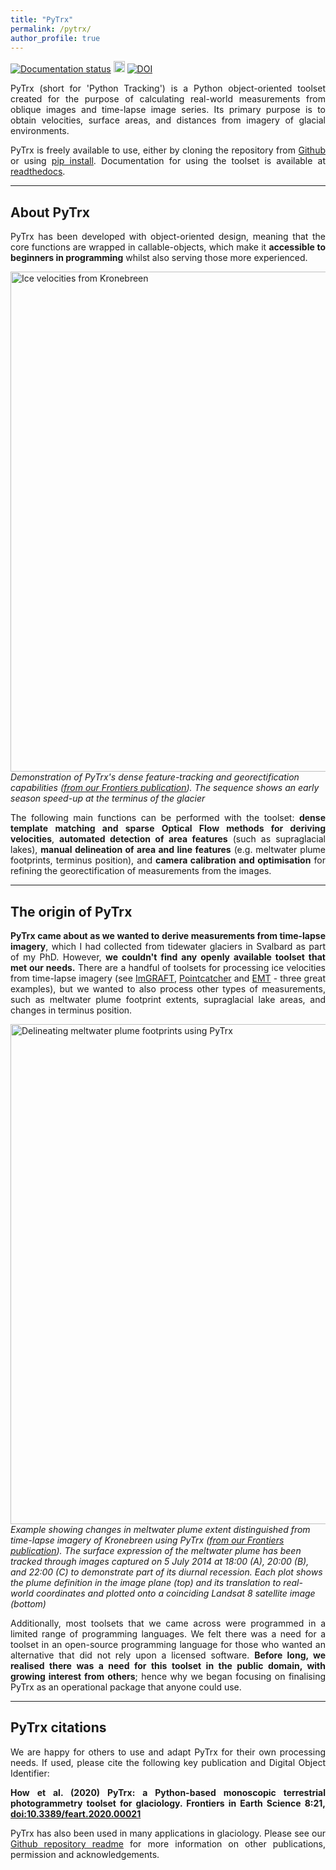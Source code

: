 ```yaml
---
title: "PyTrx"
permalink: /pytrx/
author_profile: true
---
```


<a href='https://pytrx.readthedocs.io/en/latest/?badge=latest'> <img src='https://readthedocs.org/projects/pytrx/badge/?version=latest' alt='Documentation status' /></a> <a href="https://badge.fury.io/py/pytrx"><img src="https://badge.fury.io/py/pytrx.svg" alt="PyPI status" height="18"></a> <a href="https://zenodo.org/badge/latestdoi/91549468"><img src="https://zenodo.org/badge/91549468.svg" alt="DOI"></a><br>

<p style="text-align:justify;">PyTrx (short for 'Python Tracking') is a Python object-oriented toolset created for the purpose of calculating real-world measurements from oblique images and time-lapse image series. Its primary purpose is to obtain velocities, surface areas, and distances from imagery of glacial environments. </p>

<p style="text-align:justify;">PyTrx is freely available to use, either by cloning the repository from <a href="https://github.com/PennyHow/PyTrx">Github</a> or using <a href="https://pypi.org/project/pytrx/">pip install</a>. Documentation for using the toolset is available at <a href="https://pytrx.readthedocs.io/">readthedocs</a>.</p>

<hr>

<h2> About PyTrx </h2>

<p style="text-align:justify;">PyTrx has been developed with object-oriented design, meaning that the core functions are wrapped in callable-objects, which make it <strong>accessible to beginners in programming</strong> whilst also serving those more experienced. </p>

<img class="alignnone size-full wp-image-7666" src="https://www.frontiersin.org/files/Articles/486993/feart-08-00021-HTML/image_m/feart-08-00021-g005.jpg?raw=true" alt="Ice velocities from Kronebreen" width="800" align="aligncenter" /><br> *Demonstration of PyTrx's dense feature-tracking and georectification capabilities (<a href="https://dx.doi.org/10.3389/feart.2020.00021" target="_blank" rel="noopener">from our Frontiers publication</a>). The sequence shows an early season speed-up at the terminus of the glacier*

<p style="text-align:justify;">The following main functions can be performed with the toolset: <strong>dense template matching and sparse Optical Flow methods for deriving velocities</strong>, <strong>automated detection of area features</strong> (such as supraglacial lakes), <strong>manual delineation of area and line features</strong> (e.g. meltwater plume footprints, terminus position), and <strong>camera calibration and optimisation</strong> for refining the georectification of measurements from the images.</p>

<hr>

<h2> The origin of PyTrx </h2>

<p style="text-align:justify;"><strong>PyTrx came about as we wanted to derive measurements from time-lapse imagery</strong>, which I had collected from tidewater glaciers in Svalbard as part of my PhD. However, <strong>we couldn't find any openly available toolset that met our needs.</strong> There are a handful of toolsets for processing ice velocities from time-lapse imagery (see <a href="http://imgraft.glaciology.net/" target="_blank" rel="noopener">ImGRAFT</a>, <a href="https://www.lancaster.ac.uk/staff/jamesm/software/pointcatcher.htm" target="_blank" rel="noopener">Pointcatcher</a> and <a href="https://tu-dresden.de/bu/umwelt/geo/ipf/photogrammetrie/forschung/forschungsprojekte/emt/?set_language=en" target="_blank" rel="noopener">EMT</a> - three great examples), but we wanted to also process other types of measurements, such as meltwater plume footprint extents, supraglacial lake areas, and changes in terminus position. </p>

<img src="https://www.frontiersin.org/files/Articles/486993/feart-08-00021-HTML/image_m/feart-08-00021-g008.jpg?raw=true" alt="Delineating meltwater plume footprints using PyTrx" width="800" align="aligncenter" /><br> *Example showing changes in meltwater plume extent distinguished from time-lapse imagery of Kronebreen using PyTrx (<a href="https://dx.doi.org/10.3389/feart.2020.00021" target="_blank" rel="noopener">from our Frontiers publication</a>). The surface expression of the meltwater plume has been tracked through images captured on 5 July 2014 at 18:00 (A), 20:00 (B), and 22:00 (C) to demonstrate part of its diurnal recession. Each plot shows the plume definition in the image plane (top) and its translation to real-world coordinates and plotted onto a coinciding Landsat 8 satellite image (bottom)*

<p style="text-align:justify;">Additionally, most toolsets that we came across were programmed in a limited range of programming languages. We felt there was a need for a toolset in an open-source programming language for those who wanted an alternative that did not rely upon a licensed software. <strong>Before long, we realised there was a need for this toolset in the public domain, with growing interest from others</strong>; hence why we began focusing on finalising PyTrx as an operational package that anyone could use.</p>

<hr>

<h2> PyTrx citations </h2>

<p style="text-align:justify;">We are happy for others to use and adapt PyTrx for their own processing needs. If used, please cite the following key publication and Digital Object Identifier:</p>

<p style="text-align:justify;"><b>How et al. (2020) PyTrx: a Python-based monoscopic terrestrial photogrammetry toolset for glaciology. Frontiers in Earth Science 8:21, <a href="https://dx.doi.org/10.3389/feart.2020.00021">doi:10.3389/feart.2020.00021</a></b></p>
  
<p style="text-align:justify;">PyTrx has also been used in many applications in glaciology. Please see our <a href="https://github.com/PennyHow/PyTrx/blob/master/README.md">Github repository readme</a> for more information on other publications, permission and acknowledgements.</p>
